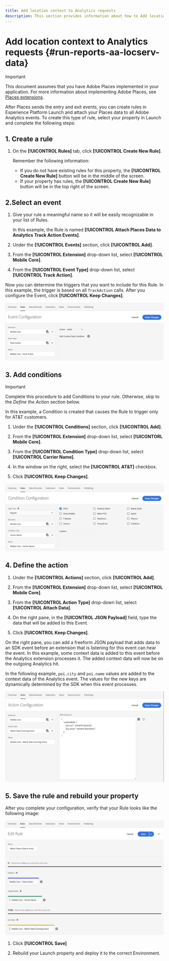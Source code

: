```yaml
---
title: Add location context to Analytics requests
description: This section provides information about how to Add location context to Analytics requests.
---
```


# Add location context to Analytics requests {#run-reports-aa-locserv-data}

>[!IMPORTANT]
>
>This document assumes that you have Adobe Places implemented in your application. For more information about implementing Adobe Places, see [Places extensions](/help/places-ext-aep-sdks/places-extension/places-extension.md).

After Places sends the entry and exit events, you can create rules in Experience Platform Launch and attach your Places data to all Adobe Analytics events. To create this type of rule, select your property in Launch and complete the following steps:

## 1. Create a rule

1. On the **[!UICONTROL Rules]** tab, click **[!UICONTROL Create New Rule]**.

    Remember the following information:
    * If you do not have existing rules for this property, the **[!UICONTROL Create New Rule]** button will be in the middle of the screen.
    * If your property has rules, the **[!UICONTROL Create New Rule]** button will be in the top right of the screen.

## 2.Select an event

1. Give your rule a meaningful name so it will be easily recognizable in your list of Rules.

    In this example, the Rule is named **[!UICONTROL Attach Places Data to Analytics Track Action Events]**.

1. Under the **[!UICONTROL Events]** section, click **[!UICONTROL Add]**.

1. From the **[!UICONTROL Extension]** drop-down list, select **[!UICONTROL Mobile Core]**.

1. From the **[!UICONTROL Event Type]** drop-down list, select **[!UICONTROL Track Action]**.

Now you can determine the triggers that you want to include for this Rule. In this example, the trigger is based on all `TrackAction` calls. After you configure the Event, click **[!UICONTROL Keep Changes]**.

!["create an event"](/help/assets/ad-setEvent_use-analytics-data.png)


## 3. Add conditions

>[!IMPORTANT]
>
>Complete this procedure to add Conditions to your rule. Otherwise, skip to the *Define the Action* section below.

In this example, a Condition is created that causes the Rule to trigger only for AT&T customers.

1. Under the **[!UICONTROL Conditions]** section, click **[!UICONTROL Add]**.

1. From the **[!UICONTROL Extension]** drop-down list, select **[!UICONTORL Mobile Core]**.

1. From the **[!UICONTROL Condition Type]** drop-down list, select **[!UICONTROL Carrier Name]**.

1. In the window on the right, select the **[!UICONTROL AT&T]** checkbox.

1. Click **[!UICONTROL Keep Changes]**.

!["create a condition"](/help/assets/ad-setCondition_use-analytics-data.png)

## 4. Define the action

1. Under the **[!UICONTROL Actions]** section, click **[!UICONTROL Add]**.

1. From the **[!UICONTROL Extension]** drop-down list, select **[!UICONTROL Mobile Core]**.  

1. From the **[!UICONTROL Action Type]** drop-down list, select **[!UICONTROL Attach Data]**.

1. On the right pane, in the **[!UICONTROL JSON Payload]** field, type the data that will be added to this Event.

1. Click **[!UICONTROL Keep Changes]**.

On the right pane, you can add a freeform JSON payload that adds data to an SDK event before an extension that is listening for this event can hear the event. In this example, some context data is added to this event before the Analytics extension processes it. The added context data will now be on the outgoing Analytics hit.

In the following example, `poi.city` and `poi.name` values are added to the context data of the Analytics event. The values for the new keys are dynamically determined by the SDK when this event processes.

!["create an action"](/help/assets/ad-setAction_use-analytics-data.png)

## 5. Save the rule and rebuild your property

After you complete your configuration, verify that your Rule looks like the following image:

!["the rule is complete."](/help/assets/ad-ruleComplete_use-analytics-data.png)

1. Click **[!UICONTROL Save]**

1. Rebuild your Launch property and deploy it to the correct Environment.
